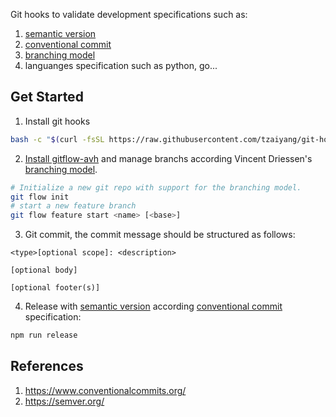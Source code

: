 Git hooks to validate development specifications such as:
1. [semantic version](https://semver.org/)
2. [conventional commit](https://www.conventionalcommits.org/)
3. [branching model](https://nvie.com/posts/a-successful-git-branching-model/)
4. languanges specification such as python, go...
## Get Started
1. Install git hooks
```bash
bash -c "$(curl -fsSL https://raw.githubusercontent.com/tzaiyang/git-hooks/master/build.sh)"
```

2. [Install gitflow-avh](https://github.com/petervanderdoes/gitflow-avh/wiki/Installation) and manage branchs according Vincent Driessen's [branching model](https://nvie.com/posts/a-successful-git-branching-model/).
```bash
# Initialize a new git repo with support for the branching model.
git flow init
# start a new feature branch
git flow feature start <name> [<base>]
```

3. Git commit, the commit message should be structured as follows:
```
<type>[optional scope]: <description>

[optional body]

[optional footer(s)]
```

4. Release with [semantic version](https://semver.org/) according [conventional commit](https://www.conventionalcommits.org/) specification:
```bash
npm run release
```

## References
1. https://www.conventionalcommits.org/
2. https://semver.org/
